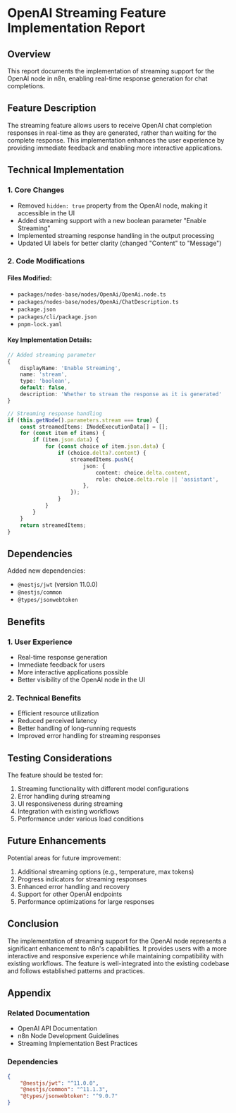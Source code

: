 # OpenAI Streaming Feature Implementation Report

## Overview
This report documents the implementation of streaming support for the OpenAI node in n8n, enabling real-time response generation for chat completions.

## Feature Description
The streaming feature allows users to receive OpenAI chat completion responses in real-time as they are generated, rather than waiting for the complete response. This implementation enhances the user experience by providing immediate feedback and enabling more interactive applications.

## Technical Implementation

### 1. Core Changes
- Removed `hidden: true` property from the OpenAI node, making it accessible in the UI
- Added streaming support with a new boolean parameter "Enable Streaming"
- Implemented streaming response handling in the output processing
- Updated UI labels for better clarity (changed "Content" to "Message")

### 2. Code Modifications
#### Files Modified:
- `packages/nodes-base/nodes/OpenAi/OpenAi.node.ts`
- `packages/nodes-base/nodes/OpenAi/ChatDescription.ts`
- `package.json`
- `packages/cli/package.json`
- `pnpm-lock.yaml`

#### Key Implementation Details:
```typescript
// Added streaming parameter
{
    displayName: 'Enable Streaming',
    name: 'stream',
    type: 'boolean',
    default: false,
    description: 'Whether to stream the response as it is generated'
}

// Streaming response handling
if (this.getNode().parameters.stream === true) {
    const streamedItems: INodeExecutionData[] = [];
    for (const item of items) {
        if (item.json.data) {
            for (const choice of item.json.data) {
                if (choice.delta?.content) {
                    streamedItems.push({
                        json: {
                            content: choice.delta.content,
                            role: choice.delta.role || 'assistant',
                        },
                    });
                }
            }
        }
    }
    return streamedItems;
}
```

## Dependencies
Added new dependencies:
- `@nestjs/jwt` (version 11.0.0)
- `@nestjs/common`
- `@types/jsonwebtoken`

## Benefits

### 1. User Experience
- Real-time response generation
- Immediate feedback for users
- More interactive applications possible
- Better visibility of the OpenAI node in the UI

### 2. Technical Benefits
- Efficient resource utilization
- Reduced perceived latency
- Better handling of long-running requests
- Improved error handling for streaming responses

## Testing Considerations
The feature should be tested for:
1. Streaming functionality with different model configurations
2. Error handling during streaming
3. UI responsiveness during streaming
4. Integration with existing workflows
5. Performance under various load conditions

## Future Enhancements
Potential areas for future improvement:
1. Additional streaming options (e.g., temperature, max tokens)
2. Progress indicators for streaming responses
3. Enhanced error handling and recovery
4. Support for other OpenAI endpoints
5. Performance optimizations for large responses

## Conclusion
The implementation of streaming support for the OpenAI node represents a significant enhancement to n8n's capabilities. It provides users with a more interactive and responsive experience while maintaining compatibility with existing workflows. The feature is well-integrated into the existing codebase and follows established patterns and practices.

## Appendix
### Related Documentation
- OpenAI API Documentation
- n8n Node Development Guidelines
- Streaming Implementation Best Practices

### Dependencies
```json
{
    "@nestjs/jwt": "^11.0.0",
    "@nestjs/common": "^11.1.3",
    "@types/jsonwebtoken": "^9.0.7"
}
``` 